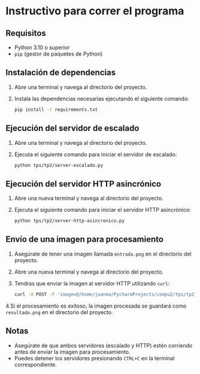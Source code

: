 # Instructivo para correr el programa

## Requisitos

- Python 3.10 o superior
- `pip` (gestor de paquetes de Python)

## Instalación de dependencias

1. Abre una terminal y navega al directorio del proyecto.
2. Instala las dependencias necesarias ejecutando el siguiente comando:

    ```sh
    pip install -r requirements.txt
    ```

## Ejecución del servidor de escalado

1. Abre una terminal y navega al directorio del proyecto.
2. Ejecuta el siguiente comando para iniciar el servidor de escalado:

    ```sh
    python tps/tp2/server-escalado.py
    ```

## Ejecución del servidor HTTP asincrónico

1. Abre una nueva terminal y navega al directorio del proyecto.
2. Ejecuta el siguiente comando para iniciar el servidor HTTP asincrónico:

    ```sh
    python tps/tp2/server-http-asincronico.py
    ```

## Envío de una imagen para procesamiento

1. Asegúrate de tener una imagen llamada `entrada.png` en el directorio del proyecto.
2. Abre una nueva terminal y navega al directorio del proyecto.
3. Tendras que enviar la imagen al servidor HTTP utilizando `curl`:

    ```sh
    curl -X POST -F 'image=@/home/juanma/PycharmProjects/compu2/tps/tp2/imagenes/entrada.png' http://127.0.0.1:8080/process -o resultado.png
    ```

4.Si el procesamiento es exitoso, la imagen procesada se guardará como `resultado.png` en el directorio del proyecto.

## Notas

- Asegúrate de que ambos servidores (escalado y HTTP) estén corriendo antes de enviar la imagen para procesamiento.
- Puedes detener los servidores presionando `CTRL+C` en la terminal correspondiente.